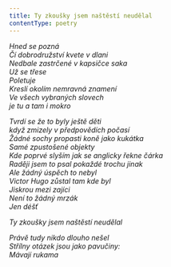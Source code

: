 ```yaml
---
title: Ty zkoušky jsem naštěstí neudělal
contentType: poetry
---
```


<section>

_Hned se pozná  
Čí dobrodružství kvete v dlani  
Nedbale zastrčené v kapsičce saka  
Už se třese  
Poletuje  
Kreslí okolím nemravná znamení  
Ve všech vybraných slovech  
je tu a tam i mokro_

</section>

<section>

_Tvrdí se že to byly ještě děti  
když zmizely v předpovědích počasí  
Žádné sochy propasti koně jako kukátka  
Samé zpustošené objekty  
Kde poprvé slyším jak se anglicky řekne čárka  
Raději jsem to psal pokaždé trochu jinak  
Ale žádný úspěch to nebyl  
Victor Hugo zůstal tam kde byl  
Jiskrou mezi zajíci  
Není to žádný mrzák  
Jen déšť_

</section>

<section>

_Ty zkoušky jsem naštěstí neudělal_

</section>

<section>

_Právě tudy nikdo dlouho nešel  
Střílny otázek jsou jako pavučiny:  
Mávají rukama_

</section>
